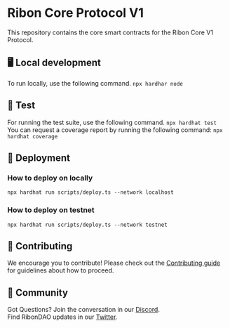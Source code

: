 # Ribon Core Protocol V1
This repository contains the core smart contracts for the Ribon Core V1 Protocol. 
## 🖥️ Local development
To run locally, use the following command.
```npx hardhar node```

## 🧪 Test
For running the test suite, use the following command. 
```npx hardhat test```
You can request a coverage report by running the following command:
```npx hardhat coverage```

## 🚀 Deployment
### How to deploy on locally
```npx hardhat run scripts/deploy.ts --network localhost```
### How to deploy on testnet
```npx hardhat run scripts/deploy.ts --network testnet```

## 🤝 Contributing

We encourage you to contribute! Please check out the [Contributing guide](https://ribondao.github.io/docs/) for guidelines about how to proceed.
## 🍕 Community

Got Questions? Join the conversation in our [Discord](https://discord.gg/DBcwmDrkpy).  
Find RibonDAO updates in our [Twitter](https://www.twitter.com/RibonDAO).


